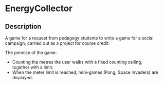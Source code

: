 # EnergyCollector

## Description
A game for a request from pedagogy students to write a game for a social campaign, carried out as a project for course credit.

The premise of the game:
- Counting the metres the user walks with a fixed counting ceiling, together with a limit.
- When the meter limit is reached, mini-games (Pong, Space Invaders) are displayed.

